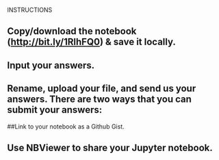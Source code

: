 INSTRUCTIONS

## Copy/download the notebook (http://bit.ly/1RlhFQ0) & save it locally. 
## Input your answers.
## Rename, upload your file, and send us your answers. There are two ways that you can submit your answers:
##Link to your notebook as a Github Gist.
## Use NBViewer to share your Jupyter notebook.

